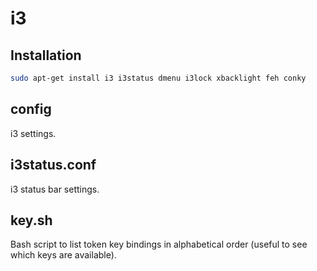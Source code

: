 # i3

## Installation

```bash
sudo apt-get install i3 i3status dmenu i3lock xbacklight feh conky
```

## config
i3 settings.

## i3status.conf
i3 status bar settings.

## key.sh
Bash script to list token key bindings in alphabetical order (useful to see which keys are available).
